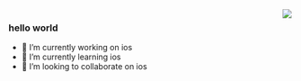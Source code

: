 <img align="right" src="https://github-readme-stats.vercel.app/api?username=zhonglaoban&show_icons=true&icon_color=718096&text_color=718096&bg_color=ffffff&hide_title=true" />

### hello world

- 🔭 I’m currently working on ios
- 🌱 I’m currently learning ios
- 👯 I’m looking to collaborate on ios
<!--
**zhonglaoban/zhonglaoban** is a ✨ _special_ ✨ repository because its `README.md` (this file) appears on your GitHub profile.

Here are some ideas to get you started:

- 🔭 I’m currently working on ios
- 🌱 I’m currently learning ios
- 👯 I’m looking to collaborate on ios
- 🤔 I’m looking for help with ...
- 💬 Ask me about ...
- 📫 How to reach me: 1049056949@qq.com
- 😄 Pronouns: ...
- ⚡ Fun fact: ...
-->
